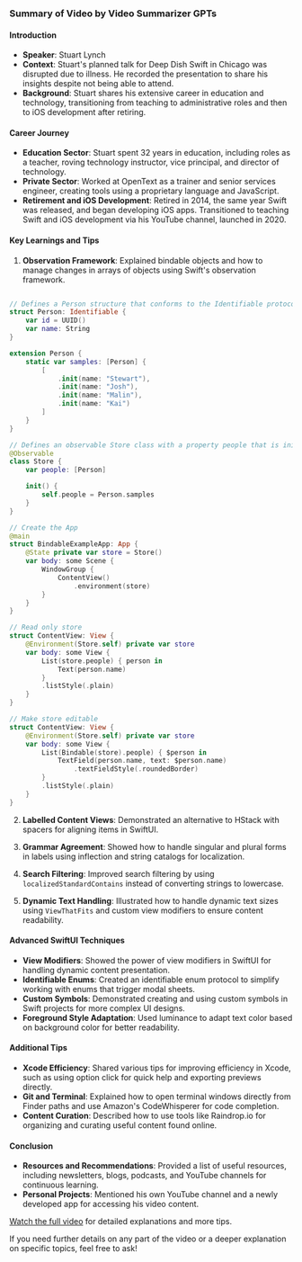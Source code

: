 ### Summary of Video by Video Summarizer GPTs


#### Introduction
- **Speaker**: Stuart Lynch
- **Context**: Stuart's planned talk for Deep Dish Swift in Chicago was disrupted due to illness. He recorded the presentation to share his insights despite not being able to attend.
- **Background**: Stuart shares his extensive career in education and technology, transitioning from teaching to administrative roles and then to iOS development after retiring.

#### Career Journey
- **Education Sector**: Stuart spent 32 years in education, including roles as a teacher, roving technology instructor, vice principal, and director of technology.
- **Private Sector**: Worked at OpenText as a trainer and senior services engineer, creating tools using a proprietary language and JavaScript.
- **Retirement and iOS Development**: Retired in 2014, the same year Swift was released, and began developing iOS apps. Transitioned to teaching Swift and iOS development via his YouTube channel, launched in 2020.



#### Key Learnings and Tips
1. **Observation Framework**: Explained bindable objects and how to manage changes in arrays of objects using Swift's observation framework.


```swift

// Defines a Person structure that conforms to the Identifiable protocol, with properties for an id (which is initialized with a new UUID) and a name of type String. ￼
struct Person: Identifiable {
    var id = UUID()
    var name: String
}

extension Person {
    static var samples: [Person] {
        [
            .init(name: "Stewart"),
            .init(name: "Josh"),
            .init(name: "Malin"),
            .init(name: "Kai")
        ]
    }
}

// Defines an observable Store class with a property people that is initialized with sample data from a Person extension. ￼
@Observable
class Store {
    var people: [Person]

    init() {
        self.people = Person.samples
    }
}

// Create the App
@main
struct BindableExampleApp: App {
    @State private var store = Store()
    var body: some Scene {
        WindowGroup {
            ContentView()
                .environment(store)
        }
    }
}

// Read only store
struct ContentView: View {
    @Environment(Store.self) private var store
    var body: some View {
        List(store.people) { person in
            Text(person.name)
        }
        .listStyle(.plain)
    }
}

// Make store editable
struct ContentView: View {
    @Environment(Store.self) private var store
    var body: some View {
        List(Bindable(store).people) { $person in
            TextField(person.name, text: $person.name)
                .textFieldStyle(.roundedBorder)
        }
        .listStyle(.plain)
    }
}
```

2. **Labelled Content Views**: Demonstrated an alternative to HStack with spacers for aligning items in SwiftUI.

3. **Grammar Agreement**: Showed how to handle singular and plural forms in labels using inflection and string catalogs for localization.
4. **Search Filtering**: Improved search filtering by using `localizedStandardContains` instead of converting strings to lowercase.
5. **Dynamic Text Handling**: Illustrated how to handle dynamic text sizes using `ViewThatFits` and custom view modifiers to ensure content readability.

#### Advanced SwiftUI Techniques
- **View Modifiers**: Showed the power of view modifiers in SwiftUI for handling dynamic content presentation.
- **Identifiable Enums**: Created an identifiable enum protocol to simplify working with enums that trigger modal sheets.
- **Custom Symbols**: Demonstrated creating and using custom symbols in Swift projects for more complex UI designs.
- **Foreground Style Adaptation**: Used luminance to adapt text color based on background color for better readability.

#### Additional Tips
- **Xcode Efficiency**: Shared various tips for improving efficiency in Xcode, such as using option click for quick help and exporting previews directly.
- **Git and Terminal**: Explained how to open terminal windows directly from Finder paths and use Amazon's CodeWhisperer for code completion.
- **Content Curation**: Described how to use tools like Raindrop.io for organizing and curating useful content found online.

#### Conclusion
- **Resources and Recommendations**: Provided a list of useful resources, including newsletters, blogs, podcasts, and YouTube channels for continuous learning.
- **Personal Projects**: Mentioned his own YouTube channel and a newly developed app for accessing his video content.

[Watch the full video](https://youtu.be/_XZHzl3R1Fo?si=1zevbkZI8QTfTFDA) for detailed explanations and more tips.

If you need further details on any part of the video or a deeper explanation on specific topics, feel free to ask!